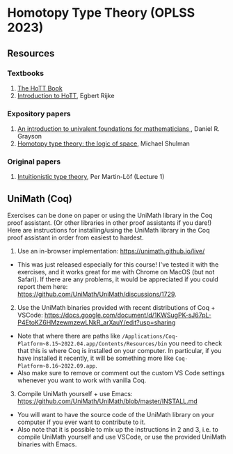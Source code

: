 # Homotopy Type Theory (OPLSS 2023)

## Resources

### Textbooks
1. [The HoTT Book](https://homotopytypetheory.org/book/)
2. [Introduction to HoTT](https://arxiv.org/abs/2212.11082), Egbert Rijke

### Expository papers
1. [An introduction to univalent foundations for mathematicians
](https://arxiv.org/abs/1711.01477v3), Daniel R. Grayson
2. [Homotopy type theory: the logic of space](https://arxiv.org/abs/1703.03007), Michael Shulman

### Original papers
1. [Intuitionistic type theory](https://archive-pml.github.io/martin-lof/pdfs/Bibliopolis-Book-retypeset-1984.pdf), Per Martin-Löf (Lecture 1)


## UniMath (Coq)

Exercises can be done on paper or using the UniMath library in the Coq proof assistant. (Or other libraries in other proof assistants if you dare!) Here are instructions for installing/using the UniMath library in the Coq proof assistant in order from easiest to hardest.

1. Use an in-browser implementation: https://unimath.github.io/live/
  - This was just released especially for this course! I've tested it with the exercises, and it works great for me with Chrome on MacOS (but not Safari). If there are any problems, it would be appreciated if you could report them here: https://github.com/UniMath/UniMath/discussions/1729.

2. Use the UniMath binaries provided with recent distributions of Coq + VSCode: https://docs.google.com/document/d/1KWSugPK-sJ67pL-P4EtoKZ6HMzewmzewLNkR_arXauY/edit?usp=sharing
  - Note that where there are paths like `/Applications/Coq-Platform~8.15~2022.04.app/Contents/Resources/bin` you need to check that this is where Coq is installed on your computer. In particular, if you have installed it recently, it will be something more like `Coq-Platform~8.16~2022.09.app`.
  - Also make sure to remove or comment out the custom VS Code settings whenever you want to work with vanilla Coq.

3. Compile UniMath yourself + use Emacs: https://github.com/UniMath/UniMath/blob/master/INSTALL.md
- You will want to have the source code of the UniMath library on your computer if you ever want to contribute to it.
- Also note that it is possible to mix up the instructions in 2 and 3, i.e. to compile UniMath yourself and use VSCode, or use the provided UniMath binaries with Emacs.

